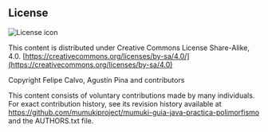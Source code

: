 ## License
![License icon](https://licensebuttons.net/l/by-sa/3.0/88x31.png)

This content is distributed under Creative Commons License Share-Alike, 4.0. [https://creativecommons.org/licenses/by-sa/4.0/](https://creativecommons.org/licenses/by-sa/4.0)

Copyright Felipe Calvo, Agustín Pina and contributors

This content consists of voluntary contributions made by many
individuals. For exact contribution history, see its revision history
available at https://github.com/mumukiproject/mumuki-guia-java-practica-polimorfismo and the AUTHORS.txt file.

